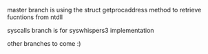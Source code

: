 master branch is using the struct getprocaddress method to retrieve fucntions from ntdll

syscalls branch is for syswhispers3 implementation

other branches to come :)

